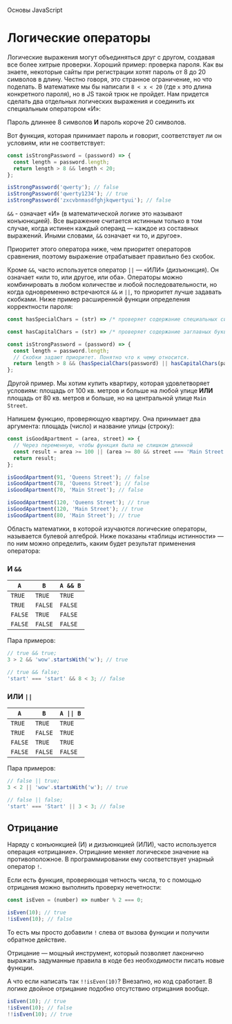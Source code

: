 Основы JavaScript

# Логические операторы

Логические выражения могут объединяться друг с другом, создавая все более хитрые проверки. Хороший пример: проверка пароля. Как вы знаете, некоторые сайты при регистрации хотят пароль от 8 до 20 символов в длину. Честно говоря, это странное ограничение, но что поделать. В математике мы бы написали `8 < x < 20` (где `x` это длина конкретного пароля), но в JS такой трюк не пройдет. Нам придется сделать два отдельных логических выражения и соединить их специальным оператором «И»:

Пароль длиннее 8 символов **И** пароль короче 20 символов.

Вот функция, которая принимает пароль и говорит, соответствует ли он условиям, или не соответствует:

```javascript
const isStrongPassword = (password) => {
  const length = password.length;
  return length > 8 && length < 20;
};

isStrongPassword('qwerty'); // false
isStrongPassword('qwerty1234'); // true
isStrongPassword('zxcvbnmasdfghjkqwertyui'); // false
```

`&&` - означает «И» (в математической логике это называют конъюнкцией). Все выражение считается истинным только в том случае, когда истинен каждый операнд — каждое из составных выражений. Иными словами, `&&` означает «и то, и другое».

Приоритет этого оператора ниже, чем приоритет операторов сравнения, поэтому выражение отрабатывает правильно без скобок.

Кроме `&&`, часто используется оператор `||` — «ИЛИ» (дизъюнкция). Он означает «или то, или другое, или оба». Операторы можно комбинировать в любом количестве и любой последовательности, но когда одновременно встречаются `&&` и `||`, то приоритет лучше задавать скобками. Ниже пример расширенной функции определения корректности пароля:

```javascript
const hasSpecialChars = (str) => /* проверяет содержание специальных символов в строке */;

const hasCapitalChars = (str) => /* проверяет содержание заглавных букв в строке */;

const isStrongPassword = (password) => {
  const length = password.length;
  // Скобки задают приоритет. Понятно что к чему относится.
  return length > 8 && (hasSpecialChars(password) || hasCapitalChars(password));
};
```

Другой пример. Мы хотим купить квартиру, которая удовлетворяет условиям: площадь от 100 кв. метров и больше на любой улице **ИЛИ** площадь от 80 кв. метров и больше, но на центральной улице `Main Street`.

Напишем функцию, проверяющую квартиру. Она принимает два аргумента: площадь (число) и название улицы (строку):

```javascript
const isGoodApartment = (area, street) => {
  // Через переменную, чтобы функция была не слишком длинной
  const result = area >= 100 || (area >= 80 && street === 'Main Street');
  return result;
};

isGoodApartment(91, 'Queens Street'); // false
isGoodApartment(78, 'Queens Street'); // false
isGoodApartment(70, 'Main Street'); // false

isGoodApartment(120, 'Queens Street'); // true
isGoodApartment(120, 'Main Street'); // true
isGoodApartment(80, 'Main Street'); // true
```

Область математики, в которой изучаются логические операторы, называется булевой алгеброй. Ниже показаны «таблицы истинности» — по ним можно определить, каким будет результат применения оператора:

### И `&&`

| `A`     | `B`     | `A && B` |
| ------- | ------- | -------- |
| `TRUE`  | `TRUE`  | `TRUE`   |
| `TRUE`  | `FALSE` | `FALSE`  |
| `FALSE` | `TRUE`  | `FALSE`  |
| `FALSE` | `FALSE` | `FALSE`  |

Пара примеров:

```javascript
// true && true;
3 > 2 && 'wow'.startsWith('w'); // true

// true && false;
'start' === 'start' && 8 < 3; // false
```

### ИЛИ `||`

| `A`     | `B`     | `A \|\| B` |
| ------- | ------- | ---------- |
| `TRUE`  | `TRUE`  | `TRUE`     |
| `TRUE`  | `FALSE` | `TRUE`     |
| `FALSE` | `TRUE`  | `TRUE`     |
| `FALSE` | `FALSE` | `FALSE`    |

Пара примеров:

```javascript
// false || true;
3 < 2 || 'wow'.startsWith('w'); // true

// false || false;
'start' === 'Start' || 3 < 3; // false
```

## Отрицание

Наряду с конъюнкцией (И) и дизъюнкцией (ИЛИ), часто используется операция «отрицание». Отрицание меняет логическое значение на противоположное. В программировании ему соответствует унарный оператор `!`.

Если есть функция, проверяющая четность числа, то с помощью отрицания можно выполнить проверку нечетности:

```javascript
const isEven = (number) => number % 2 === 0;

isEven(10); // true
!isEven(10); // false
```

То есть мы просто добавили `!` слева от вызова функции и получили обратное действие.

Отрицание — мощный инструмент, который позволяет лаконично выражать задуманные правила в коде без необходимости писать новые функции.

А что если написать так `!!isEven(10)`? Внезапно, но код сработает. В логике двойное отрицание подобно отсутствию отрицания вообще.

```javascript
isEven(10); // true
!isEven(10); // false
!!isEven(10); // true
```
